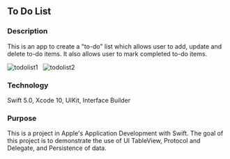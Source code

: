 ## To Do List

### Description

This is an app to create a "to-do" list which allows user to add, update and delete to-do items. It also allows user to mark completed to-do items.

![todolist1](https://user-images.githubusercontent.com/44620966/55592759-2477f000-56ff-11e9-87e6-b8c325089cad.png) &nbsp;
![todolist2](https://user-images.githubusercontent.com/44620966/55592762-2641b380-56ff-11e9-8e3a-529ebf148851.png)

### Technology

Swift 5.0, Xcode 10, UIKit, Interface Builder

### Purpose

This is a project in Apple's Application Development with Swift. The goal of this project is to demonstrate the use of UI TableView, Protocol and Delegate, and Persistence of data.
